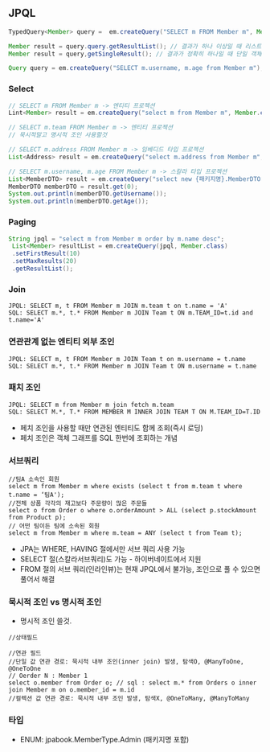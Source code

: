 ## JPQL

```java
TypedQuery<Member> query =  em.createQuery("SELECT m FROM Member m", Member.class); // 반환 타입이 명확할 때 사용

Member result = query.query.getResultList(); // 결과가 하나 이상일 때 리스트 반환, 결과가 없으면 빈 리스트 반환
Member result = query,getSingleResult(); // 결과가 정확히 하나일 때 단일 객체 반환, **결과가 없으면 에러, 둘 이상이면 에러, Spring JPA 에서는 null 일경우 에러처리 되어 있음

Query query = em.createQuery("SELECT m.username, m.age from Member m"); // 반환 타입이 명확하지 않을 때 사용
```

### Select
```java
// SELECT m FROM Member m -> 엔티티 프로젝션
Lint<Member> result = em.createQuery("select m from Member m", Member.class).getResultList();

// SELECT m.team FROM Member m -> 엔티티 프로젝션
// 묵시적말고 명시적 조인 사용할것

// SELECT m.address FROM Member m -> 임베디드 타입 프로젝션
List<Address> result = em.createQuery("select m.address from Member m", Address.class).getResultList();

// SELECT m.username, m.age FROM Member m -> 스칼라 타입 프로젝션
List<MemberDTO> result = em.createQuery("select new {패키지명}.MemberDTO(m.username, m.age) from Member m", MemberDTO.class).getResultList();
MemberDTO memberDTO = result.get(0);
System.out.println(memberDTO.getUsername());
System.out.println(memberDTO.getAge());
```

### Paging
```java
String jpql = "select m from Member m order by m.name desc";
 List<Member> resultList = em.createQuery(jpql, Member.class)
 .setFirstResult(10)
 .setMaxResults(20)
 .getResultList();
```

### Join
```
JPQL: SELECT m, t FROM Member m JOIN m.team t on t.name = 'A' 
SQL: SELECT m.*, t.* FROM Member m JOIN Team t ON m.TEAM_ID=t.id and t.name='A'
```
### 연관관계 없는 엔티티 외부 조인
```
JPQL: SELECT m, t FROM Member m JOIN Team t on m.username = t.name
SQL: SELECT m.*, t.* FROM Member m JOIN Team t ON m.username = t.name
```
### 패치 조인
```
JPQL: SELECT m from Member m join fetch m.team 
SQL: SELECT M.*, T.* FROM MEMBER M INNER JOIN TEAM T ON M.TEAM_ID=T.ID
```
- 페치 조인을 사용할 때만 연관된 엔티티도 함께 조회(즉시 로딩) 
- 페치 조인은 객체 그래프를 SQL 한번에 조회하는 개념


### 서브쿼리
```
//팀A 소속인 회원 
select m from Member m where exists (select t from m.team t where t.name = ‘팀A');
//전체 상품 각각의 재고보다 주문량이 많은 주문들
select o from Order o where o.orderAmount > ALL (select p.stockAmount from Product p);
// 어떤 팀이든 팀에 소속된 회원
select m from Member m where m.team = ANY (select t from Team t);
```
- JPA는 WHERE, HAVING 절에서만 서브 쿼리 사용 가능
- SELECT 절(스칼라서브쿼리)도 가능 - 하이버네이트에서 지원
- FROM 절의 서브 쿼리(인라인뷰)는 현재 JPQL에서 불가능,  조인으로 풀 수 있으면 풀어서 해결


### 묵시적 조인 vs 명시적 조인
- 명시적 조인 쓸것.
```
//상태필드

//연관 필드
//단일 값 연관 경로: 묵시적 내부 조인(inner join) 발생, 탐색O, @ManyToOne, @OneToOne 
// Oerder N : Member 1 
select o.member from Order o; // sql : select m.* from Orders o inner join Member m on o.member_id = m.id
//컬렉션 값 연관 경로: 묵시적 내부 조인 발생, 탐색X, @OneToMany, @ManyToMany 
```

### 타입
- ENUM: jpabook.MemberType.Admin (패키지명 포함) 


